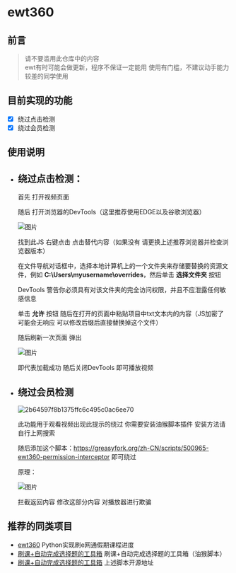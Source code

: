 # ewt360

## 前言
> 请不要滥用此仓库中的内容  
> ewt有时可能会做更新，程序不保证一定能用
> 使用有门槛，不建议动手能力较差的同学使用

## 目前实现的功能

- [x] 绕过点击检测
- [x] 绕过会员检测

## 使用说明

 - ## 绕过点击检测：

   首先 打开视频页面
   
   随后 打开浏览器的DevTools（这里推荐使用EDGE以及谷歌浏览器）
   
   ![图片](https://github.com/user-attachments/assets/25b47c75-28cd-47c0-8a61-aa2c664db7fb)
   
   找到此JS 右键点击 点击替代内容（如果没有 请更换上述推荐浏览器并检查浏览器版本）
   
   在文件导航对话框中，选择本地计算机上的一个文件夹来存储要替换的资源文件，例如 **C:\Users\myusername\overrides**，然后单击 **选择文件夹** 按钮

   DevTools 警告你必须具有对该文件夹的完全访问权限，并且不应泄露任何敏感信息

   单击 **允许** 按钮 随后在打开的页面中粘贴项目中txt文本内的内容（JS加密了 可能会无响应 可以修改后缀后直接替换掉这个文件）

   随后刷新一次页面 弹出

   ![图片](https://github.com/user-attachments/assets/3e33bf66-4f97-404d-a578-be8f88eb9002)

   即代表加载成功 随后关闭DevTools 即可播放视频
   
 - ## 绕过会员检测

   ![2b64597f8b1375ffc6c495c0ac6ee70](https://github.com/user-attachments/assets/f54330b2-f355-4349-9442-32ac846d1e9d)

   此功能用于观看视频出现此提示的绕过 你需要安装油猴脚本插件 安装方法请自行上网搜索

   随后添加这个脚本：https://greasyfork.org/zh-CN/scripts/500965-ewt360-permission-interceptor 即可绕过

   原理：

   ![图片](https://github.com/user-attachments/assets/008bc04e-5118-4633-99e6-b48f9be353b1)

   拦截返回内容 修改这部分内容 对播放器进行欺骗

## 推荐的同类项目

- [ewt360](https://github.com/landuoguo/ewt360) Python实现刷e网通假期课程进度
- [刷课+自动完成选择题的工具箱](https://greasyfork.org/zh-CN/scripts/471375-ewt-ewt-e%E7%BD%91%E9%80%9A-%E5%88%B7%E8%AF%BE-%E8%87%AA%E5%8A%A8%E5%AE%8C%E6%88%90%E9%80%89%E6%8B%A9%E9%A2%98%E7%9A%84%E5%B7%A5%E5%85%B7%E7%AE%B1) 刷课+自动完成选择题的工具箱（油猴脚本）
- [刷课+自动完成选择题的工具箱](https://github.com/SudoSuBash/EWT-Killer-Box) 上述脚本开源地址  
